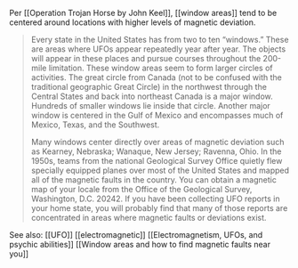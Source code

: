 
Per [[Operation Trojan Horse by John Keel]], [[window areas]] tend to be centered around locations with higher levels of magnetic deviation.

> Every state in the United States has from two to ten “windows.” These are areas where UFOs appear repeatedly year after year. The objects will appear in these places and pursue courses throughout the 200-mile limitation. These window areas seem to form larger circles of activities. The great circle from Canada (not to be confused with the traditional geographic Great Circle) in the northwest through the Central States and back into northeast Canada is a major window. Hundreds of smaller windows lie inside that circle. Another major window is centered in the Gulf of Mexico and encompasses much of Mexico, Texas, and the Southwest.
> 
> Many windows center directly over areas of magnetic deviation such as Kearney, Nebraska; Wanaque, New Jersey; Ravenna, Ohio. In the 1950s, teams from the national Geological Survey Office quietly flew specially equipped planes over most of the United States and mapped all of the magnetic faults in the country. You can obtain a magnetic map of your locale from the Office of the Geological Survey, Washington, D.C. 20242. If you have been collecting UFO reports in your home state, you will probably find that many of those reports are concentrated in areas where magnetic faults or deviations exist.

See also:
[[UFO]]
[[electromagnetic]]
[[Electromagnetism, UFOs, and psychic abilities]]
[[Window areas and how to find magnetic faults near you]]